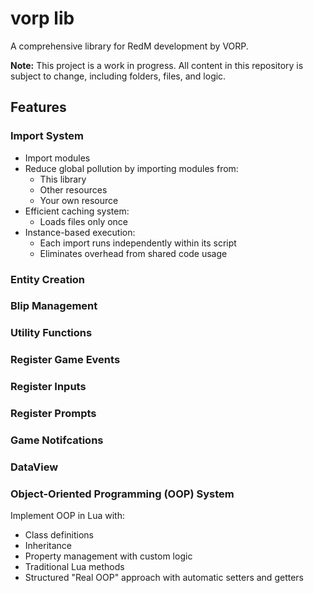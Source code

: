 # vorp lib

A comprehensive library for RedM development by VORP.

**Note:** This project is a work in progress. All content in this repository is subject to change, including folders, files, and logic.

## Features

### Import System
- Import modules 
- Reduce global pollution by importing modules from:
  - This library
  - Other resources
  - Your own resource
- Efficient caching system:
  - Loads files only once
- Instance-based execution:
  - Each import runs independently within its script
  - Eliminates overhead from shared code usage

### Entity Creation

### Blip Management

### Utility Functions

### Register Game Events

### Register Inputs

### Register Prompts

### Game Notifcations

### DataView

### Object-Oriented Programming (OOP) System
Implement OOP in Lua with:
- Class definitions
- Inheritance
- Property management with custom logic
- Traditional Lua methods
- Structured "Real OOP" approach with automatic setters and getters



